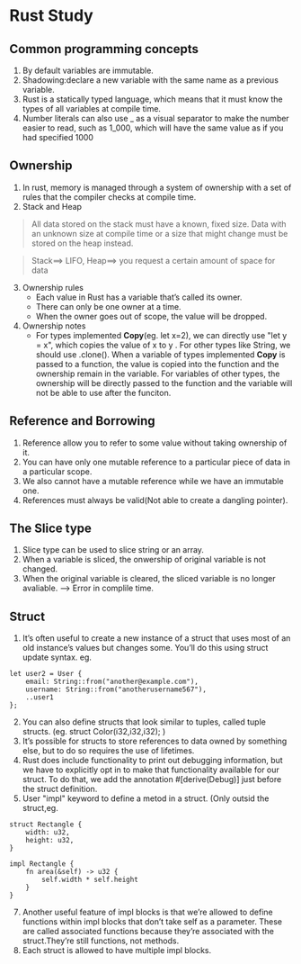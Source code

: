 # Rust Study

## Common programming concepts
1. By default variables are immutable.
2. Shadowing:declare a new variable with the same name as a previous variable. 
3. Rust is a statically typed language, which means that it must know the types of all variables at compile time. 
4. Number literals can also use _ as a visual separator to make the number easier to read, such as 1_000, which will have the same value as if you had specified 1000


## Ownership
1. In rust,  memory is managed through a system of ownership with a set of rules that the compiler checks at compile time.
2. Stack and Heap
>   All data stored on the stack must have a known, fixed size. Data with an unknown size at compile time or a size that might change must be stored on the heap instead. 

>   Stack==> LIFO,    Heap==> you request a certain amount of space for data

3. Ownership rules
    * Each value in Rust has a variable that’s called its owner.
    * There can only be one owner at a time.
    * When the owner goes out of scope, the value will be dropped.
4. Ownership notes
    * For types implemented **Copy**(eg. let x=2), we can directly use "let y  = x", which copies the value of x to y . For other types like String, we should use .clone(). When a variable of types implemented **Copy** is passed to a function, the value is copied into the function and the ownership remain in the variable. For variables of other types, the ownership will be directly passed to the function and the variable will not be able to use after the funciton.

## Reference and Borrowing
1. Reference allow you to refer to some value without taking ownership of it.
2. You can have only one mutable reference to a particular piece of data in a particular scope.
3. We also cannot have a mutable reference while we have an immutable one.
4. References must always be valid(Not able to create a dangling pointer).

## The Slice type
1. Slice type can be used to slice string or an array.
2. When a variable is sliced, the onwership of original variable is not changed.
3. When the original variable is cleared, the sliced variable is no longer avaliable. --> Error in complile time.

## Struct
1. It’s often useful to create a new instance of a struct that uses most of an old instance’s values but changes some. You’ll do this using struct update syntax. eg.
```rust=
let user2 = User {
    email: String::from("another@example.com"),
    username: String::from("anotherusername567"),
    ..user1
};

```
2. You can also define structs that look similar to tuples, called tuple structs. (eg. struct Color(i32,i32,i32);  )
3. It’s possible for structs to store references to data owned by something else, but to do so requires the use of lifetimes.
4. Rust does include functionality to print out debugging information, but we have to explicitly opt in to make that functionality available for our struct. To do that, we add the annotation #[derive(Debug)] just before the struct definition.
5. User "impl" keyword to define a metod in a struct. (Only outsid the struct,eg.
```rust=
struct Rectangle {
    width: u32,
    height: u32,
}

impl Rectangle {
    fn area(&self) -> u32 {
        self.width * self.height
    }
}
```

7. Another useful feature of impl blocks is that we’re allowed to define functions within impl blocks that don’t take self as a parameter. These are called associated functions because they’re associated with the struct.They’re still functions, not methods.
8. Each struct is allowed to have multiple impl blocks. 